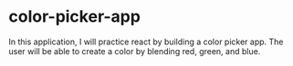 # color-picker-app
In this application, I will practice react by building a color picker app. The user will be able to create a color by blending red, green, and blue. 
